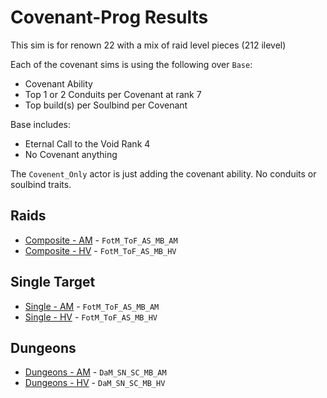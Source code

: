 # Covenant-Prog Results

This sim is for renown 22 with a mix of raid level pieces (212 ilevel)

Each of the covenant sims is using the following over `Base`:
- Covenant Ability
- Top 1 or 2 Conduits per Covenant at rank 7
- Top build(s) per Soulbind per Covenant

Base includes:
- Eternal Call to the Void Rank 4
- No Covenant anything

The `Covenent_Only` actor is just adding the covenant ability. No conduits or soulbind traits.

## Raids
- [Composite - AM](results/Results_Composite_am.md) - `FotM_ToF_AS_MB_AM`
- [Composite - HV](results/Results_Composite_hv.md) - `FotM_ToF_AS_MB_HV`

## Single Target
- [Single - AM](results/Results_Single_am.md) - `FotM_ToF_AS_MB_AM`
- [Single - HV](results/Results_Single_hv.md) - `FotM_ToF_AS_MB_HV`

## Dungeons
- [Dungeons - AM](results/Results_Dungeons_am.md) - `DaM_SN_SC_MB_AM`
- [Dungeons - HV](results/Results_Dungeons_hv.md) - `DaM_SN_SC_MB_HV`
